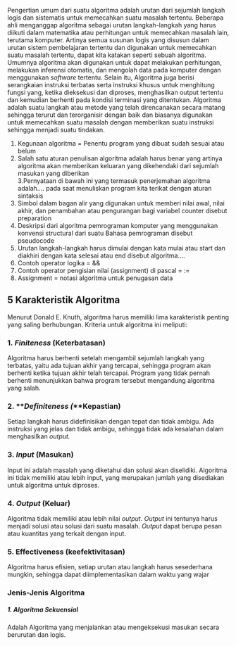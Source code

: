 Pengertian umum dari suatu algoritma adalah urutan dari sejumlah langkah logis dan sistematis untuk memecahkan suatu masalah tertentu.
Beberapa ahli menganggap algoritma sebagai urutan langkah-langkah yang harus diikuti dalam matematika atau perhitungan untuk memecahkan masalah lain, terutama komputer. Artinya semua susunan logis yang disusun dalam urutan sistem pembelajaran tertentu dan digunakan untuk memecahkan suatu masalah tertentu, dapat kita katakan seperti sebuah algoritma. Umumnya algoritma akan digunakan untuk dapat melakukan perhitungan, melakukan inferensi otomatis, dan mengolah data pada komputer dengan menggunakan _software_ tertentu. Selain itu, Algoritma juga berisi serangkaian instruksi terbatas serta instruksi khusus untuk menghitung fungsi yang, ketika dieksekusi dan diproses, menghasilkan output tertentu dan kemudian berhenti pada kondisi terminasi yang ditentukan. Algoritma adalah suatu langkah atau metode yang telah direncanakan secara matang sehingga terurut dan terorganisir dengan baik dan biasanya digunakan untuk memecahkan suatu masalah dengan memberikan suatu instruksi sehingga menjadi suatu tindakan.

1. Kegunaan algoritma = Penentu program yang dibuat sudah sesuai atau belum  
2. Salah satu aturan penulisan algoritma adalah harus benar yang artinya algoritma akan memberikan keluaran yang dikehendaki dari sejumlah masukan yang diberikan  
3.Pernyataan di bawah ini yang termasuk penerjemahan algoritma adalah…. 
pada saat menuliskan program kita terikat dengan aturan sintaksis  
4. Simbol dalam bagan alir yang digunakan untuk memberi nilai awal, nilai akhir, dan penambahan atau pengurangan bagi variabel counter disebut preparation  
5. Deskripsi dari algoritma pemrograman komputer yang menggunakan konvensi structural dari suatu Bahasa pemrograman disebut pseudocode  
6. Urutan langkah-langkah harus dimulai dengan kata mulai atau start dan diakhiri dengan kata selesai atau end disebut algoritma….  
7. Contoh operator logika = &&  
8. Contoh operator pengisian nilai (assignment) di pascal = :=  
9. Assignment = notasi algoritma untuk penugasan data

## **5 Karakteristik Algoritma**

Menurut Donald E. Knuth, algoritma harus memiliki lima karakteristik penting yang saling berhubungan. Kriteria untuk algoritma ini meliputi:

### **1.** **_Finiteness_** **(Keterbatasan)**

Algoritma harus berhenti setelah mengambil sejumlah langkah yang terbatas, yaitu ada tujuan akhir yang tercapai, sehingga program akan berhenti ketika tujuan akhir telah tercapai. Program yang tidak pernah berhenti menunjukkan bahwa program tersebut mengandung algoritma yang salah.

### **2.** **_Definiteness (_****Kepastian)**

Setiap langkah harus didefinisikan dengan tepat dan tidak ambigu. Ada instruksi yang jelas dan tidak ambigu, sehingga tidak ada kesalahan dalam menghasilkan _output._

### **3.** **_Input_** **(Masukan)**

Input ini adalah masalah yang diketahui dan solusi akan diselidiki. Algoritma ini tidak memiliki atau lebih input, yang merupakan jumlah yang disediakan untuk algoritma untuk diproses.

### **4.** **_Output_** **(Keluar)**

Algoritma tidak memiliki atau lebih nilai _output_. _Output_ ini tentunya harus menjadi solusi atau solusi dari suatu masalah. _Output_ dapat berupa pesan atau kuantitas yang terkait dengan input.

### **5. Effectiveness (keefektivitasan)**

Algoritma harus efisien, setiap urutan atau langkah harus sesederhana mungkin, sehingga dapat diimplementasikan dalam waktu yang wajar

### Jenis-Jenis Algoritma

##### 1. Algoritma Sekuensial
Adalah Algoritma yang menjalankan atau mengeksekusi masukan secara berurutan dan logis.
